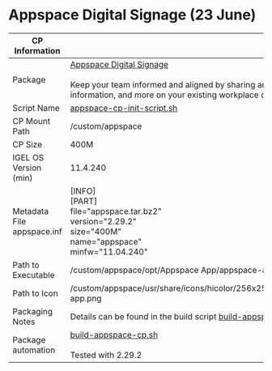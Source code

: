 # Appspace Digital Signage (23 June)

|  CP Information |            |
|-----------------|------------|
| Package | [Appspace Digital Signage](https://www.appspace.com/digital-signage/) <br /><br /> Keep your team informed and aligned by sharing announcements, information, and more on your existing workplace displays.|
| Script Name | [appspace-cp-init-script.sh](appspace-cp-init-script.sh) |
| CP Mount Path | /custom/appspace |
| CP Size | 400M |
| IGEL OS Version (min) | 11.4.240 |
| Metadata File <br /> appspace.inf | [INFO] <br /> [PART] <br /> file="appspace.tar.bz2" <br /> version="2.29.2" <br /> size="400M" <br /> name="appspace" <br /> minfw="11.04.240" |
| Path to Executable | /custom/appspace/opt/Appspace App/appspace-app  |
| Path to Icon | /custom/appspace/usr/share/icons/hicolor/256x256/apps/appspace-app.png |
| Packaging Notes | Details can be found in the build script [build-appspace-cp.sh](build-appspace-cp.sh) |
| Package automation | [build-appspace-cp.sh](build-appspace-cp.sh) <br /><br /> Tested with 2.29.2 |
